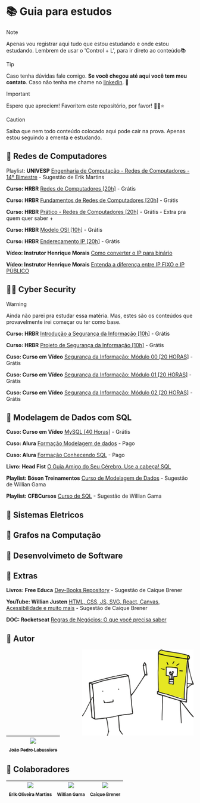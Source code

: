 # 📚 Guia para estudos

> [!NOTE]   
> Apenas vou registrar aqui tudo que estou estudando e onde estou estudando. Lembrem de usar o 'Control + L', para ir direto ao conteúdo📚

> [!TIP]
> Caso tenha dúvidas fale comigo. **Se você chegou até aqui você tem meu contato**. Caso não tenha me chame no [linkedin](https://www.linkedin.com/in/jo%C3%A3o-pedro-labussiere-fran%C3%A7a-550937282/). 🤝

> [!IMPORTANT]
> Espero que apreciem! Favoritem este repositório, por favor! 🌟💜⭐

> [!CAUTION]
> Saiba que nem todo conteúdo colocado aqui pode cair na prova. Apenas estou seguindo a ementa e estudando.

## 🧠 Redes de Computadores

Playlist: **UNIVESP** [Engenharia de Computação - Redes de Computadores - 14º Bimestre](https://www.youtube.com/playlist?list=PLxI8Can9yAHc-_dZ6nsfoon08i2-4OvEk) - Sugestão de Erik Martins

**Curso: HRBR** [Redes de Computadores [20h]](https://www.hrbrcursos.com/curso/curso-de-redes/) - Grátis

**Curso: HRBR** [Fundamentos de Redes de Computadores [20h]](https://www.hrbrcursos.com/curso/curso-pratico-de-redes/) - Grátis

**Curso: HRBR** [Prático - Redes de Computadores [20h]](https://www.hrbrcursos.com/curso/curso-pratico-de-redes-de-computadores/) - Grátis - Extra pra quem quer saber + 

**Curso: HRBR** [Modelo OSI [10h]](https://www.hrbrcursos.com/curso/curso-de-modelo-osi/) - Grátis

**Curso: HRBR** [Endereçamento IP [20h]](https://www.hrbrcursos.com/curso/curso-de-enderecamento-ip-com-sub-rede/) - Grátis

**Vídeo: Instrutor Henrique Morais** [Como converter o IP para binário](https://www.youtube.com/watch?v=sRlL5II8ueY)

**Vídeo: Instrutor Henrique Morais** [Entenda a diferença entre IP FIXO e IP PÚBLICO](https://www.youtube.com/watch?v=suaas7Nda0M)

## 👩‍💻 Cyber Security

> [!WARNING]
> Ainda não parei pra estudar essa matéria. Mas, estes são os conteúdos que provavelmente irei começar ou ter como base. 

**Curso: HRBR** [Introdução a Segurança da Informação [10h]](https://www.hrbrcursos.com/curso/introducao-a-seguranca-da-informacao/) - Grátis

**Curso: HRBR** [Projeto de Segurança da Informação [10h]](https://www.hrbrcursos.com/curso/questoes-de-seguranca-da-informacao/) - Grátis

**Cuso: Curso em Vídeo** [Segurança da Informação: Módulo 00 [20 HORAS]](https://www.cursoemvideo.com/curso/seguranca-da-informacao-modulo-00/) - Grátis

**Cuso: Curso em Vídeo** [Segurança da Informação: Módulo 01 [20 HORAS]](https://www.cursoemvideo.com/curso/seguranca-da-informacao-modulo-01-20-horas/) - Grátis

**Cuso: Curso em Vídeo** [Segurança da Informação: Módulo 02 [20 HORAS]](https://www.cursoemvideo.com/curso/seguranca-da-informacao-modulo-02-20-horas/) - Grátis

## 🧬 Modelagem de Dados com SQL

**Cuso: Curso em Vídeo** [MySQL [40 Horas]](https://www.cursoemvideo.com/curso/mysql/) - Grátis

**Cuso: Alura** [Formação Modelagem de dados](https://www.alura.com.br/formacao-modelagem-dados) - Pago

**Cuso: Alura** [Formação Conhecendo SQL](https://www.alura.com.br/formacao-conhecendo-sql) - Pago

**Livro: Head Fist** [O Guia Amigo do Seu Cérebro. Use a cabeça! SQL](https://github.com/brunocampos01/banco-de-dados/blob/master/livros/Use%20a%20Cabeca%20-%20SQL.pdf)

**Playlist: Bóson Treinamentos** [Curso de Modelagem de Dados](https://github.com/brunocampos01/banco-de-dados/blob/master/livros/Use%20a%20Cabeca%20-%20SQL.pdf) - Sugestão de Willian Gama

**Playlist: CFBCursos** [Curso de SQL](https://www.youtube.com/playlist?list=PLx4x_zx8csUgQUjExcssR3utb3JIX6Kra) - Sugestão de Willian Gama

## 🧮 Sistemas Eletricos

## 🧩 Grafos na Computação

## 🎎 Desenvolvimeto de Software

## 🌹 Extras

**Livros: Free Educa** [Dev-Books Repository](https://github.com/free-educa/books) - Sugestão de Caíque Brener 

**YouTube: Willian Justen** [HTML, CSS, JS, SVG, React, Canvas, Acessibilidade e muito mais](https://www.youtube.com/@WillianJustenCursos) - Sugestão de Caíque Brener

**DOC: Rocketseat** [Regras de Negócios: O que você precisa saber](https://doc.clickup.com/9017109530/d/h/8cqcb0u-1937/b4b403ba3158338)

## 💜 Autor

<img src="assets\image\idea.png" min-width="400px" max-width="300px" width="300px" align="right" alt="Imagem de uma ideia">

| [<img loading="lazy" src="https://avatars.githubusercontent.com/u/153572623?v=4" width=115><br><sub>João Pedro Labussiere</sub>](https://github.com/JPLabussiereF) | 
| :---: | 

## 🤝 Colaboradores

| [<img loading="lazy" src="https://avatars.githubusercontent.com/u/133993022?v=4" width=115><br><sub>Erik Oliveira Martins</sub>](https://github.com/Erik-martins99) | [<img loading="lazy" src="https://avatars.githubusercontent.com/u/146802088?v=4" width=115><br><sub>Willian Gama</sub>](https://github.com/williangama37) | [<img loading="lazy" src="https://avatars.githubusercontent.com/u/65732426?v=4" width=115><br><sub>Caíque Brener</sub>](https://github.com/C-Brener) |
| :---: | :---: | :---: | 